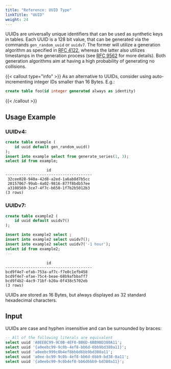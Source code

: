 ```yaml
---
title: "Reference: UUID Type"
linkTitle: "UUID"
weight: 24
---
```


UUIDs are universally unique identifiers that can be used as synthetic keys in tables.
Each UUID is a 128&nbsp;bit value, that can be generated via the commands ```gen_random_uuid``` or ```uuidv7```. The former will utilize a generation algorithm as specified in [RFC&nbsp;4122](https://datatracker.ietf.org/doc/html/rfc4122), 
whereas the latter also utilizes timestamps in the generation process (see [RFC&nbsp;9562](https://datatracker.ietf.org/doc/html/rfc9562#name-example-of-a-uuidv7-value) for more details).
Both generation algorithms aim at having a high probability of generating no collisions.

{{< callout type="info" >}}
As an alternative to UUIDs, consider using auto-incrementing integer IDs smaller than 16&nbsp;Bytes. E.g.:
```sql
create table foo(id integer generated always as identity)
```
{{< /callout >}}

## Usage Example
### UUIDv4:
```sql
create table example (
    id uuid default gen_random_uuid()
);
insert into example select from generate_series(1, 3);
select id from example;
```

```
                  id                  
--------------------------------------
 32cee028-940a-42d8-a2ed-1a6ab8d7b5cc
 20157067-99ab-4a02-9816-877f8bdb57ee
 a3108569-3ce7-4f7c-b650-1f7b2b5012b3
(3 rows)
```


### UUIDv7:

```sql
create table example2 (
    id uuid default uuidv7()
);

insert into example2 select ;
insert into example2 select uuidv7();
insert into example2 select uuidv7('-1 hour');
select id from example2;
---
```

```
                  id                  
--------------------------------------
bcd9f4e7-efab-753a-af7c-f7e0c1efb458
bcd9f4e7-efae-75c4-beae-68b9afbbaff7
bcd9f4b2-4ac9-71bf-b20a-0f438c5702eb
(3 rows)
```

UUIDs are stored as 16&nbsp;Bytes, but always displayed as 32 standard hexadecimal characters.

## Input
UUIDs are case and hyphen insensitive and can be surrounded by braces:

```sql
-- All of the following literals are equivalent
select uuid 'A0EEBC99-9C0B-4EF8-BB6D-6BB9BD380A11';
select uuid '{a0eebc99-9c0b-4ef8-bb6d-6bb9bd380a11}';
select uuid 'a0eebc999c0b4ef8bb6d6bb9bd380a11';
select uuid 'a0ee-bc99-9c0b-4ef8-bb6d-6bb9-bd38-0a11';
select uuid '{a0eebc99-9c0b4ef8-bb6d6bb9-bd380a11}';
```

